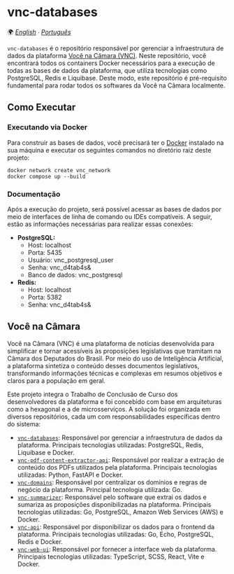 # vnc-databases

🌍 *[English](README.md) ∙ [Português](README_pt.md)*

`vnc-databases` é o repositório responsável por gerenciar a infraestrutura de dados da plataforma
[Você na Câmara (VNC)](#você-na-câmara). Neste repositório, você encontrará todos os containers Docker necessários para
a execução de todas as bases de dados da plataforma, que utiliza tecnologias como PostgreSQL, Redis e Liquibase. Deste
modo, este repositório é pré-requisito fundamental para rodar todos os softwares da Você na Câmara localmente.

## Como Executar

### Executando via Docker

Para construir as bases de dados, você precisará ter o [Docker](https://www.docker.com) instalado na sua máquina e
executar os seguintes comandos no diretório raiz deste projeto:

````shell
docker network create vnc_network
docker compose up --build
````

### Documentação

Após a execução do projeto, será possível acessar as bases de dados por meio de interfaces de linha de comando ou IDEs
compatíveis. A seguir, estão as informações necessárias para realizar essas conexões:

* **PostgreSQL:**
  * Host: localhost
  * Porta: 5435
  * Usuário: vnc_postgresql_user
  * Senha: vnc_d4tab4s&
  * Banco de dados: vnc_postgresql
* **Redis:** 
  * Host: localhost
  * Porta: 5382
  * Senha: vnc_d4tab4s&

## Você na Câmara

Você na Câmara (VNC) é uma plataforma de notícias desenvolvida para simplificar e tornar acessíveis às proposições
legislativas que tramitam na Câmara dos Deputados do Brasil. Por meio do uso de Inteligência Artificial, a plataforma
sintetiza o conteúdo desses documentos legislativos, transformando informações técnicas e complexas em resumos objetivos
e claros para a população em geral.

Este projeto integra o Trabalho de Conclusão de Curso dos desenvolvedores da plataforma e foi concebido com base
em arquiteturas como a hexagonal e a de microsserviços. A solução foi organizada em diversos repositórios, cada um com
responsabilidades específicas dentro do sistema:

* [`vnc-databases`](https://github.com/devlucassantos/vnc-databases): Responsável por gerenciar a infraestrutura de
  dados da plataforma. Principais tecnologias utilizadas: PostgreSQL, Redis, Liquibase e Docker.
* [`vnc-pdf-content-extractor-api`](https://github.com/devlucassantos/vnc-pdf-content-extractor-api): Responsável por
  realizar a extração de conteúdo dos PDFs utilizados pela plataforma. Principais tecnologias utilizadas: Python, 
  FastAPI e Docker.
* [`vnc-domains`](https://github.com/devlucassantos/vnc-domains): Responsável por centralizar os domínios e regras de
  negócio da plataforma. Principal tecnologia utilizada: Go.
* [`vnc-summarizer`](https://github.com/devlucassantos/vnc-summarizer): Responsável pelo software que extrai os dados e
  sumariza as proposições disponibilizadas na plataforma. Principais tecnologias utilizadas: Go, PostgreSQL, Amazon Web
  Services (AWS) e Docker.
* [`vnc-api`](https://github.com/devlucassantos/vnc-api): Responsável por disponibilizar os dados para o frontend da
  plataforma. Principais tecnologias utilizadas: Go, Echo, PostgreSQL, Redis e Docker.
* [`vnc-web-ui`](https://github.com/devlucassantos/vnc-web-ui): Responsável por fornecer a interface web da plataforma.
  Principais tecnologias utilizadas: TypeScript, SCSS, React, Vite e Docker.

